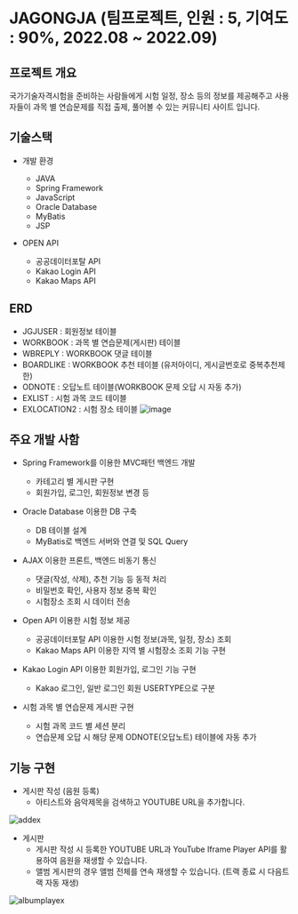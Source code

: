 # JAGONGJA (팀프로젝트, 인원 : 5, 기여도 : 90%, 2022.08 ~ 2022.09)

## 프로젝트 개요
국가기술자격시험을 준비하는 사람들에게 시험 일정, 장소 등의 정보를 제공해주고 사용자들이 과목 별 연습문제를 직접 출제, 풀어볼 수 있는 커뮤니티 사이트 입니다.  

## 기술스택
* 개발 환경
  * JAVA
  * Spring Framework
  * JavaScript
  * Oracle Database
  * MyBatis
  * JSP
  
* OPEN API
  * 공공데이터포탈 API
  * Kakao Login API
  * Kakao Maps API

## ERD
* JGJUSER : 회원정보 테이블
* WORKBOOK : 과목 별 연습문제(게시판) 테이블
* WBREPLY : WORKBOOK 댓글 테이블
* BOARDLIKE : WORKBOOK 추천 테이블 (유저아이디, 게시글번호로 중복추천제한)
* ODNOTE : 오답노트 테이블(WORKBOOK 문제 오답 시 자동 추가)
* EXLIST : 시험 과목 코드 테이블
* EXLOCATION2 : 시험 장소 테이블
![image](https://user-images.githubusercontent.com/105340836/197439949-3cb90d6f-db6d-4fca-847e-b51650f2ad53.png)

## 주요 개발 사함
* Spring Framework를 이용한 MVC패턴 백엔드 개발
  * 카테고리 별 게시판 구현
  * 회원가입, 로그인, 회원정보 변경 등 
  
* Oracle Database 이용한 DB 구축
  * DB 테이블 설계
  * MyBatis로 백엔드 서버와 연결 및 SQL Query 
  
* AJAX 이용한 프론트, 백엔드 비동기 통신
  * 댓글(작성, 삭제), 추천 기능 등 동적 처리
  * 비밀번호 확인, 사용자 정보 중복 확인
  * 시험장소 조회 시 데이터 전송

* Open API 이용한 시험 정보 제공
  * 공공데이터포탈 API 이용한 시험 정보(과목, 일정, 장소) 조회
  * Kakao Maps API 이용한 지역 별 시험장소 조회 기능 구현
  
* Kakao Login API 이용한 회원가입, 로그인 기능 구현
  * Kakao 로그인, 일반 로그인 회원 USERTYPE으로 구분

* 시험 과목 별 연습문제 게시판 구현
  * 시험 과목 코드 별 세션 분리
  * 연습문제 오답 시 해당 문제 ODNOTE(오답노트) 테이블에 자동 추가

## 기능 구현
* 게시판 작성 (음원 등록)
  * 아티스트와 음악제목을 검색하고 YOUTUBE URL을 추가합니다.

![addex](https://user-images.githubusercontent.com/105340836/197394642-5d45e98f-8d06-4aa1-aa69-052581656f5f.gif)

* 게시판
  * 게시판 작성 시 등록한 YOUTUBE URL과 YouTube Iframe Player API를 활용하여 음원을 재생할 수 있습니다.
  * 앨범 게시판의 경우 앨범 전체를 연속 재생할 수 있습니다. (트랙 종료 시 다음트랙 자동 재생)

![albumplayex](https://user-images.githubusercontent.com/105340836/197396080-1633a66d-a607-4fa4-aea6-bc3cf0e96711.gif)


